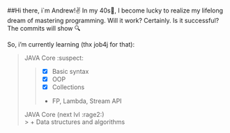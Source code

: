 ##Hi there, i`m Andrew!✌️
In my 40s👴, I become lucky to realize my lifelong dream of mastering programming. 
Will it work? Certainly. Is it successful? The commits will show 🔍

So, i’m currently learning (thx job4j for that):
> JAVA Core :suspect:<br> 
> > +[x] Basic syntax <br>
> > +[x] OOP <br>
> > +[x] Collections <br>
> > + FP, Lambda, Stream API <br>
> <p> JAVA Core (next lvl :rage2:)<br>
> > + Data structures and algorithms <br>

